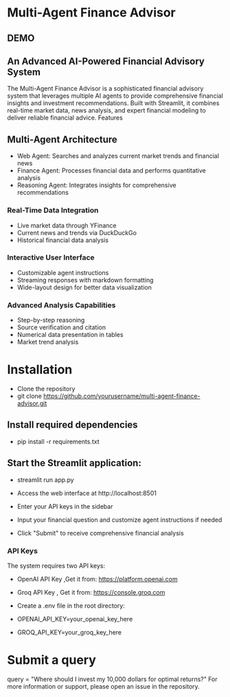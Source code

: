 # Multi-Agent Finance Advisor
## DEMO 


## An Advanced AI-Powered Financial Advisory System

The Multi-Agent Finance Advisor is a sophisticated financial advisory system that leverages multiple AI agents to provide comprehensive financial insights and investment recommendations. Built with Streamlit, it combines real-time market data, news analysis, and expert financial modeling to deliver reliable financial advice.
Features

## Multi-Agent Architecture

- Web Agent: Searches and analyzes current market trends and financial news
- Finance Agent: Processes financial data and performs quantitative analysis
- Reasoning Agent: Integrates insights for comprehensive recommendations


### Real-Time Data Integration

- Live market data through YFinance
- Current news and trends via DuckDuckGo
- Historical financial data analysis


### Interactive User Interface

- Customizable agent instructions
- Streaming responses with markdown formatting
- Wide-layout design for better data visualization


### Advanced Analysis Capabilities

- Step-by-step reasoning
- Source verification and citation
- Numerical data presentation in tables
- Market trend analysis



# Installation
- Clone the repository
- git clone https://github.com/yourusername/multi-agent-finance-advisor.git

## Install required dependencies
- pip install -r requirements.txt

## Start the Streamlit application:

- streamlit run app.py

- Access the web interface at http://localhost:8501
- Enter your API keys in the sidebar
- Input your financial question and customize agent instructions if needed
- Click "Submit" to receive comprehensive financial analysis

### API Keys
The system requires two API keys:

- OpenAI API Key ,Get it from: https://platform.openai.com

- Groq API Key , Get it from: https://console.groq.com

- Create a .env file in the root directory:
- OPENAI_API_KEY=your_openai_key_here
- GROQ_API_KEY=your_groq_key_here

# Submit a query
query = "Where should I invest my 10,000 dollars for optimal returns?"
For more information or support, please open an issue in the repository.
